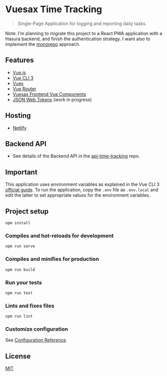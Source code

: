 # Vuesax Time Tracking

> Single-Page Application for logging and reporting daily tasks.

Note: I'm planning to migrate this project to a React PWA application with a Hasura backend, and finish the authentication strategy.  I want also to implement the [monorepo](https://medium.com/hy-vee-engineering/creating-a-monorepo-with-lerna-yarn-workspaces-cf163908965d) approach.

## Features

- [Vue.js](https://vuejs.org/)
- [Vue CLI 3](https://cli.vuejs.org/)
- [Vuex](https://vuex.vuejs.org/)
- [Vue Router](https://router.vuejs.org/)
- [Vuesax Frontend Vue Components](https://lusaxweb.github.io/vuesax/)
- [JSON Web Tokens](https://jwt.io/) (work in progress)

## Hosting

- [Netlify](https://www.netlify.com/)

## Backend API

- See details of the Backend API in the [api-time-tracking](https://github.com/ccalvarez/api-time-tracking) repo.

## Important

This application uses environment variables as explained in the Vue CLI 3 [official guide](https://cli.vuejs.org/guide/mode-and-env.html).
To run the application, copy the `.env` file as `.env.local` and edit the latter to set appropriate values for the environment variables.

## Project setup
```
npm install
```

### Compiles and hot-reloads for development
```
npm run serve
```

### Compiles and minifies for production
```
npm run build
```

### Run your tests
```
npm run test
```

### Lints and fixes files
```
npm run lint
```

### Customize configuration
See [Configuration Reference](https://cli.vuejs.org/config/).

## License
[MIT](https://github.com/ccalvarez/vuesax-time-tracking/blob/master/LICENSE)


